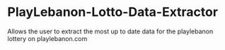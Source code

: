 # PlayLebanon-Lotto-Data-Extractor
Allows the user to extract the most up to date data for the playlebanon lottery on playlebanon.com
